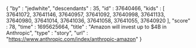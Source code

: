 {
  "by" : "jedwhite",
  "descendants" : 35,
  "id" : 37640466,
  "kids" : [ 37641072, 37641146, 37640957, 37641092, 37640998, 37641133, 37640980, 37641014, 37641036, 37641058, 37641055, 37640920 ],
  "score" : 78,
  "time" : 1695625664,
  "title" : "Amazon will invest up to $4B in Anthropic",
  "type" : "story",
  "url" : "https://www.anthropic.com/index/anthropic-amazon"
}
